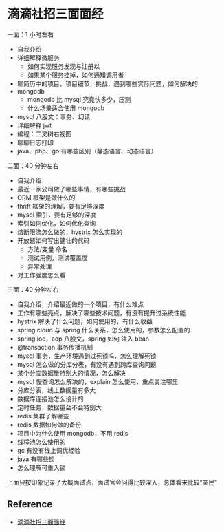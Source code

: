 # 滴滴社招三面面经

一面：1 小时左右

- 自我介绍
- 详细解释微服务
  - 如何实现服务发现与注册以
  - 如果某个服务挂掉，如何通知调用者
- 聊简历中的项目，项目细节，挑战，遇到哪些实际问题，如何解决的
- mongodb
  - mongodb 比 mysql 究竟快多少，压测
  - 什么场景适合使用 mongodb
- mysql 八股文：事务、幻读
- 详细解释 jwt
- 编程：二叉树右视图
- 聊聊日志打印
- java、php、go 有哪些区别（静态语言、动态语言）

二面：40 分钟左右

- 自我介绍
- 最近一家公司做了哪些事情，有哪些挑战
- ORM 框架是做什么的
- thrift 框架的理解，要有足够深度
- mysql 索引，要有足够的深度
- 索引如何优化，如何优化查询
- 熔断限流怎么做的，hystrix 怎么实现的
- 开放题如何写出健壮的代码
  - 方法/变量 命名
  - 测试用例，测试覆盖度
  - 异常处理
- 对工作强度怎么看

三面：40 分钟左右

- 自我介绍，介绍最近做的一个项目，有什么难点
- 工作有哪些亮点，解决了哪些技术问题，有没有提升过系统性能
- hystrix 解决了什么问题，如何使用的，有什么收益
- spring cloud 与 spring 什么关系，怎么使用的，参数怎么配置的
- spring ioc，aop 八股文，spring 如何 注入 bean
- @transaction 事务传播机制
- mysql 事务，生产环境遇到过死锁吗，怎么理解死锁
- mysql 怎么做的分库分表，有没有遇到跨库查询问题
- 某个分库数据量特别大的情况，怎么解决
- mysql 慢查询怎么解决的，explain 怎么使用，重点关注哪里
- 分库分表，线上数据量有多大
- 数据库连接池怎么设计的
- 定时任务，数据量会不会特别大
- redis 集群了解哪些
- redis 数据如何做的备份
- 项目中为什么使用 mongodb，不用 redis
- 线程池怎么使用的
- gc 有没有线上调优经验
- java 有哪些锁
- 怎么理解可重入锁

上面只按印象记录了大概面试点，面试官会问得比较深入，总体看来比较“亲民”

## Reference

- [滴滴社招三面面经](https://www.nowcoder.com/discuss/353157380416413696)